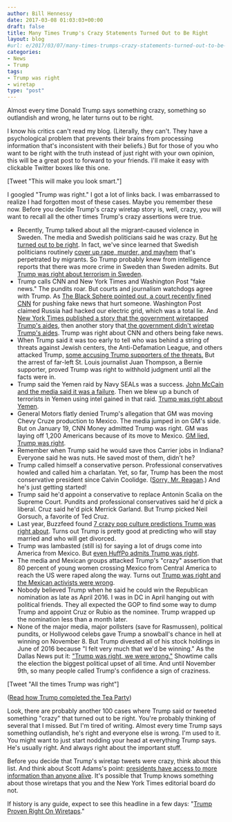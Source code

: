 ```yaml
---
author: Bill Hennessy
date: 2017-03-08 01:03:03+00:00
draft: false
title: Many Times Trump's Crazy Statements Turned Out to Be Right
layout: blog
#url: e/2017/03/07/many-times-trumps-crazy-statements-turned-out-to-be-right/
categories:
- News
- Trump
tags:
- Trump was right
- wiretap
type: "post"
---
```


Almost every time Donald Trump says something crazy, something so outlandish and wrong, he later turns out to be right.

I know his critics can't read my blog. (Literally, they can't. They have a psychological problem that prevents their brains from processing information that's inconsistent with their beliefs.) But for those of you who want to be right with the truth instead of just right with your own opinion, this will be a great post to forward to your friends. I'll make it easy with clickable Twitter boxes like this one.

[Tweet "This will make you look smart."]

I googled "Trump was right." I got a lot of links back. I was embarrassed to realize I had forgotten most of these cases. Maybe you remember these now. Before you decide Trump's crazy wiretap story is, well, crazy, you will want to recall all the other times Trump's crazy assertions were true.




* Recently, Trump talked about all the migrant-caused violence in Sweden. The media and Swedish politicians said he was crazy. But [he turned out to be right](https://www.foxnews.com/politics/2017/02/23/sweden-democrats-trump-was-right.html). In fact, we've since learned that Swedish politicians routinely [cover up rape, murder, and mayhem](https://www.thegatewaypundit.com/2017/03/sweden-muslim-classmates-gang-rape-14-year-old-girl-remain-school-rapists-victims/) that's perpetrated by migrants. So Trump probably knew from intelligence reports that there was more crime in Sweden than Sweden admits. But [Trump was right about terrorism in Sweden](https://legalinsurrection.com/2017/02/two-important-testimonies-that-trump-was-right-about-sweden/).
* Trump calls CNN and New York Times and Washington Post "fake news." The pundits roar. But courts and journalism watchdogs agree with Trump. As [The Black Sphere pointed out, a court recently fined CNN](https://theblacksphere.net/2017/02/cnn-forced-to-pay-lawsuit-over-fake-news/) for pushing fake news that hurt someone. Washington Post claimed Russia had hacked our electric grid, which was a total lie. And [New York Times published a story that the government wiretapped Trump's aides](https://hennessysview.com/2017/03/06/donald-trumps-crazy-ivan/), then another story that[ the government didn't wiretap Trump's aides](https://hennessysview.com/2017/03/07/how-newspapers-lie/). Trump was right about CNN and others being fake news.
* When Trump said it was too early to tell who was behind a string of threats against Jewish centers, the Anti-Defamation League, and others attacked Trump, [some accusing Trump supporters of the threats.](https://dailycaller.com/2017/03/03/analysis-jewish-bomb-threat-arrest-shows-trump-was-right-not-to-jump-to-conclusions/) But the arrest of far-left St. Louis journalist Juan Thompson, a Bernie supporter, proved Trump was right to withhold judgment until all the facts were in.
* Trump said the Yemen raid by Navy SEALs was a success. [John McCain and the media said it was a failure](https://hennessysview.com/2017/03/05/john-mccains-most-evil-sin/). Then we blew up a bunch of terrorists in Yemen using intel gained in that raid. [Trump was right about Yemen](https://therightscoop.com/cnn-just-confirmed-trump-was-right-about-yemen/).
* General Motors flatly denied Trump's allegation that GM was moving Chevy Cruze production to Mexico. The media jumped in on GM's side. But on January 19, CNN Money admitted Trump was right. GM was laying off 1,200 Americans because of its move to Mexico. [GM lied, Trump was right](https://money.cnn.com/2017/01/19/news/economy/donald-trump-chevy-cruze-mexico/).
* Remember when Trump said he would save thos Carrier jobs in Indiana? Everyone said he was nuts. He saved most of them, didn't he?
* Trump called himself a conservative person. Professional conservatives howled and called him a charlatan. Yet, so far, Trump has been the most conservative president since Calvin Coolidge. ([Sorry, Mr. Reagan](https://www.investors.com/politics/editorials/trump-is-off-to-a-stunningly-conservative-start/).) And he's just getting started!
* Trump said he'd appoint a conservative to replace Antonin Scalia on the Supreme Court. Pundits and professional conservatives said he'd pick a liberal. Cruz said he'd pick Merrick Garland. But Trump picked Neil Gorsuch, a favorite of Ted Cruz.
* Last year, Buzzfeed found [7 crazy pop culture predictions Trump was right about](https://www.buzzfeed.com/sarahburton/trump-was-right-handed?utm_term=.duq9dvzmd#.kqLGLDVgL). Turns out Trump is pretty good at predicting who will stay married and who will get divorced.
* Trump was lambasted (still is) for saying a lot of drugs come into America from Mexico. But [even HuffPo admits Trump was right](https://www.huffingtonpost.com/daniel-williams2/trump-was-right-on-mexica_b_13143932.html).
* The media and Mexican groups attacked Trump's "crazy" assertion that 80 percent of young women crossing Mexico from Central America to reach the US were raped along the way. Turns out [Trump was right and the Mexican activists were wrong](https://www.aim.org/aim-column/trump-was-right/).
* Nobody believed Trump when he said he could win the Republican nomination as late as April 2016. I was in DC in April hanging out with political friends. They all expected the GOP to find some way to dump Trump and appoint Cruz or Rubio as the nominee. Trump wrapped up the nomination less than a month later.
* None of the major media, major pollsters (save for Rasmussen), political pundits, or Hollywood celebs gave Trump a snowball's chance in hell at winning on November 8. But Trump divested all of his stock holdings in June of 2016 because "I felt very much that we'd be winning." As the Dallas News put it: ["Trump was right, we were wrong."](https://www.dallasnews.com/opinion/commentary/2016/11/09/trump-right-wrong-need-understand) Showtime calls the election the biggest political upset of all time. And until November 9th, so many people called Trump's confidence a sign of craziness.


[Tweet "All the times Trump was right"]

([Read how Trump completed the Tea Party](https://hennessysview.com/2016/11/11/how-donald-trump-completed-the-tea-party/))

Look, there are probably another 100 cases where Trump said or tweeted something "crazy" that turned out to be right. You're probably thinking of several that I missed. But I'm tired of writing. Almost every time Trump says something outlandish, he's right and everyone else is wrong. I'm used to it. You might want to just start nodding your head at everything Trump says. He's usually right. And always right about the important stuff.

Before you decide that Trump's wiretap tweets were crazy, think about this list. And think about Scott Adams's point: [presidents have access to more information than anyone alive](https://blog.dilbert.com/post/158110404781/wiretapping-word-thinking). It's possible that Trump knows something about those wiretaps that you and the New York Times editorial board do not.

If history is any guide, expect to see this headline in a few days: "[Trump Proven Right On Wiretaps](https://hennessysview.com/2017/03/06/donald-trumps-crazy-ivan/)."


